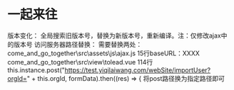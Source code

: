 # 一起来往

版本变化：
全局搜索旧版本号，替换为新版本号，重新编译。注：仅修改ajax中的版本号
访问服务器路径替换：
需要替换两处：
come_and_go_together\src\assets\js\ajax.js  15行baseURL：XXXX
come_and_go_together\src\view\tolead.vue     114行  this.instance.post("https://test.yiqilaiwang.com/webSite/importUser?orgId=" + this.orgId, formData).then((res) => {
                                                        将post路径换为指定路径即可